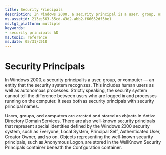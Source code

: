 ```yaml
---
title: Security Principals
description: In Windows 2000, a security principal is a user, group, or computer \ 8212; an entity that the security system recognizes.
ms.assetid: 213ee563-35cd-43d2-abb2-f66652df5be1
ms.tgt_platform: multiple
keywords:
- security principals AD
ms.topic: reference
ms.date: 05/31/2018
---
```


# Security Principals

In Windows 2000, a security principal is a user, group, or computer — an entity that the security system recognizes. This includes human users as well as autonomous processes. Strictly speaking, the security system cannot tell the difference between users who are logged in and processes running on the computer. It sees both as security principals with security principal names.

Users, groups, and computers are created and stored as objects in Active Directory Domain Services. There are also well-known security principals that represent special identities defined by the Windows 2000 security system, such as Everyone, Local System, Principal Self, Authenticated User, Creator Owner, and so on. Objects representing the well-known security principals, such as Anonymous Logon, are stored in the WellKnown Security Principals container beneath the Configuration container.

 

 




